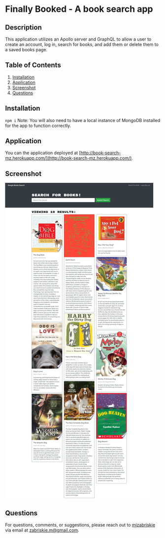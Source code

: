 # Finally Booked - A book search app

## Description
This application utilizes an Apollo server and GraphQL to allow a user to create an account, log in, search for books, and add them or delete them to a saved books page.

## Table of Contents
1. [Installation](#installation)
3. [Application](#application)
4. [Screenshot](#screenshot)
5. [Questions](#questions)

## Installation
`npm i` Note: You will also need to have a local instance of MongoDB installed for the app to function correctly.

## Application
You can the application deployed at [http://book-search-mz.herokuapp.com/](http://book-search-mz.herokuapp.com/).

## Screenshot
![Google Books Search](/assets/images/book-search-mz.png)

## Questions
For questions, comments, or suggestions, please reach out to [mjzabriskie](https://github.com/mjzabriskie) via email at <a href="mailto:zabriskie.m@gmail.com">zabriskie.m@gmail.com</a>.